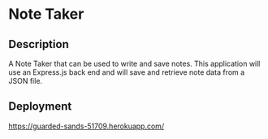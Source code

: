 # Note Taker

## Description 
        
A Note Taker that can be used to write and save notes. This application will use an Express.js back end and will save and retrieve note data from a JSON file.
       
## Deployment

https://guarded-sands-51709.herokuapp.com/
